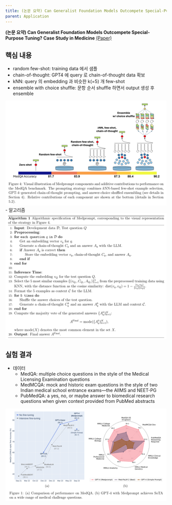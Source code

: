 ```yaml
---
title: (논문 요약) Can Generalist Foundation Models Outcompete Special-Purpose Tuning? Case Study in Medicine
parent: Application
---
```


**(논문 요약) Can Generalist Foundation Models Outcompete Special-Purpose Tuning? Case Study in Medicine** [(Paper)](https://arxiv.org/pdf/2311.16452)

## 핵심 내용
- random few-shot: training data 에서 샘플
- chain-of-thought: GPT4 에 query 로 chain-of-thought data 확보
- kNN: query 의 embedding 과 비슷한 k(=5) 개 few-shot
- ensemble with choice shuffle: 문항 순서 shuffle 하면서 output 생성 후 ensemble
<img src="/data/papers/medprompt/concept.png" width="800" />
- 알고리즘  
<img src="/data/papers/medprompt/algorithm.png" width="800" />


## 실험 결과
- 데이터
   - MedQA: multiple choice questions in the style of the Medical Licensing Examination questions
   - MedMCQA: mock and historic exam questions in the style of two Indian medical school entrance exams—the AIIMS and NEET-PG
   - PubMedQA: a yes, no, or maybe answer to biomedical research questions when given context provided from PubMed abstracts
<img src="/data/papers/medprompt/result.png" width="800" />
